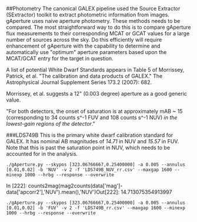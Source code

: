 ##Photometry
The canonical GALEX pipeline used the Source Extractor (SExtractor) toolkit to extract photometric information from images. gAperture uses naive aperture photometry. These methods needs to be compared. The most straightforward way to do this is to compare gAperture flux measurements to their corresponding MCAT or GCAT values for a large number of sources across the sky. Do this efficiently will require enhancement of gAperture with the capability to determine and automatically use "optimum" aperture parameters based upon the MCAT/GCAT entry for the target in question.

A list of potential White Dwarf Standards appears in Table 5 of Morrissey, Patrick, et al. "The calibration and data products of GALEX." The Astrophysical Journal Supplement Series 173.2 (2007): 682.

Morrissey, et al. suggests a 12" (0.003 degree) aperture as a good generic value.

"For both detectors, the onset of saturation is at approximately mAB ~ 15 (corresponding to 34 counts s^-1 FUV and 108 counts s^-1 NUV) _in the lowest-gain regions of the detector_."

###LDS749B
This is the primary white dwarf calibration standard for GALEX. It has nominal AB magnitudes of *14.71* in NUV and *15.57* in FUV. Note that this is past the saturation point in NUV, which needs to be accounted for in the analysis.

`./gAperture.py --skypos [323.06766667,0.25400000] -a 0.005 --annulus [0.01,0.02] -b 'NUV' -v 2 -f 'LDS749B_NUV_rr.csv' --maxgap 1600 --minexp 1000 --hrbg --response --overwrite`

In [222]: counts2mag(mag2counts(data['mag']-data['apcorr2'],'NUV').mean(),'NUV')Out[222]: 14.713075354913997

`./gAperture.py --skypos [323.06766667,0.25400000] -a 0.005 --annulus [0.01,0.02] -b 'FUV' -v 2 -f 'LDS749B_rr.csv' --maxgap 1600 --minexp 1000 --hrbg --response --overwrite`


